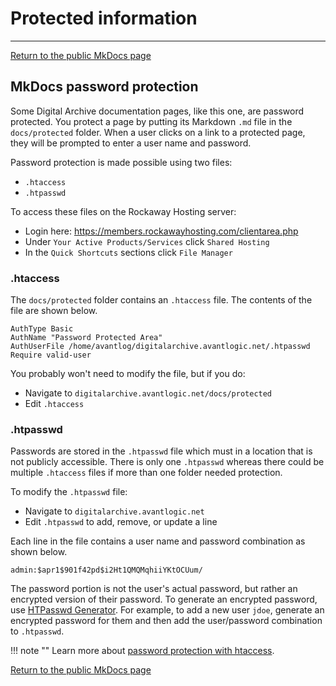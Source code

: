 # Protected information

---
[Return to the public MkDocs page](../../super-mkdocs)

## MkDocs password protection

Some Digital Archive documentation pages, like this one, are password protected.
You protect a page by putting its Markdown `.md` file in the `docs/protected` folder.
When a user clicks on a link to a protected page, they will be prompted to enter a user name and password.

Password protection is made possible using two files:

- `.htaccess`
- `.htpasswd`

To access these files on the Rockaway Hosting server:

- Login here: <https://members.rockawayhosting.com/clientarea.php>
- Under `Your Active Products/Services` click `Shared Hosting`
- In the `Quick Shortcuts` sections click `File Manager`

### .htaccess
The `docs/protected` folder contains an `.htaccess` file. The contents of the file are shown below.
```
AuthType Basic
AuthName "Password Protected Area"
AuthUserFile /home/avantlog/digitalarchive.avantlogic.net/.htpasswd
Require valid-user
```

You probably won't need to modify the file, but if you do:

- Navigate to `digitalarchive.avantlogic.net/docs/protected`
- Edit `.htaccess`

### .htpasswd

Passwords are stored in the `.htpasswd` file which must in a location that is not publicly accessible. There is only one `.htpasswd` whereas there could be multiple `.htaccess` files if more than one folder needed protection.

To modify the `.htpasswd` file:

- Navigate to `digitalarchive.avantlogic.net`
- Edit `.htpasswd` to add, remove, or update a line

Each line in the file contains a user name and password combination as shown below.

```
admin:$apr1$901f42pd$i2Ht1QMQMqhiiYKtOCUum/
```

The password portion is not the user's actual password, but rather an encrypted version of their password.
To generate an encrypted password, use [HTPasswd Generator](https://www.web2generators.com/apache-tools/htpasswd-generator).
For example, to add a new user `jdoe`, generate an encrypted password for them and then add the
user/password combination to `.htpasswd`.

!!! note ""
    Learn more about [password protection with htaccess](https://www.htaccesstools.com/articles/password-protection/).

[Return to the public MkDocs page](../../super-mkdocs)
